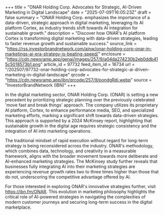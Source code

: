 +++
title = "ONAR Holding Corp. Advocates for Strategic, AI-Driven Marketing in Digital Landscape"
date = "2025-07-09T16:05:23Z"
draft = false
summary = "ONAR Holding Corp. emphasizes the importance of a data-driven, strategic approach in digital marketing, leveraging its AI platform Cortex, as industry trends shift towards AI integration for sustainable growth."
description = "Discover how ONAR's AI platform Cortex is transforming digital marketing with data-driven strategies, leading to faster revenue growth and sustainable success."
source_link = "https://rss.investorbrandnetwork.com/ainw/onar-holding-corp-onar-in-marketings-ai-era-strategy-is-beating-speed/"
enclosure = "https://cdn.newsramp.app/genai/images/257/9/a04da274230b2eb0ddb415c5018573b1.png"
article_id = 97732
feed_item_id = 16734
url = "/202507/97732-onar-holding-corp-advocates-for-strategic-ai-driven-marketing-in-digital-landscape"
qrcode = "https://cdn.newsramp.app/ibn/qrcode/257/9/pondgRdi.webp"
source = "InvestorBrandNetwork (IBN)"
+++

<p>In the digital marketing sector, ONAR Holding Corp. (ONAR) is setting a new precedent by prioritizing strategic planning over the previously celebrated 'move fast and break things' approach. The company utilizes its proprietary AI platform, Cortex, to enhance performance media, SEO, and specialized marketing efforts, marking a significant shift towards data-driven strategies. This approach is supported by a 2024 McKinsey report, highlighting that sustainable growth in the digital age requires strategic consistency and the integration of AI into marketing operations.</p><p>The traditional mindset of rapid execution without regard for long-term strategy is being reconsidered across the industry. ONAR's methodology, which combines data, technology, and creativity in a measurable framework, aligns with the broader movement towards more deliberate and AI-enhanced marketing strategies. The McKinsey study further reveals that businesses fully integrating AI into their marketing strategies are experiencing revenue growth rates two to three times higher than those that do not, underscoring the competitive advantage offered by AI.</p><p>For those interested in exploring ONAR's innovative strategies further, visit <a href='https://ibn.fm/ONAR' rel='nofollow' target='_blank'>https://ibn.fm/ONAR</a>. This evolution in marketing philosophy highlights the critical role of AI-powered strategies in navigating the complexities of modern customer journeys and securing long-term success in the digital marketplace.</p>